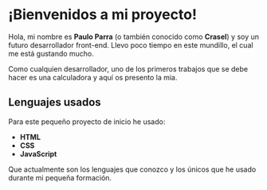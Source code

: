 # ¡Bienvenidos a mi proyecto!

Hola, mi nombre es **Paulo Parra** (o también conocido como **Crasel**) y soy un futuro desarrollador front-end. Llevo poco tiempo en este mundillo, el cual me está gustando mucho.

Como cualquien desarrollador, uno de los primeros trabajos que se debe hacer es una calculadora y aquí os presento la mia.


## Lenguajes usados

Para este pequeño proyecto de inicio he usado:
- **HTML**
- **CSS**
- **JavaScript**

Que actualmente son los lenguajes que conozco y los únicos que he usado durante mi pequeña formación.
